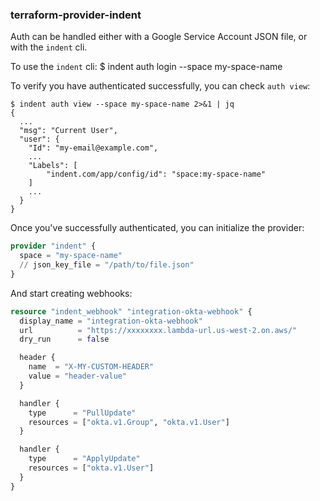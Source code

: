 ### terraform-provider-indent

Auth can be handled either with a Google Service Account JSON file, or with the `indent` cli.

To use the `indent` cli:
$ indent auth login --space my-space-name

To verify you have authenticated successfully, you can check `auth view`:

```
$ indent auth view --space my-space-name 2>&1 | jq
{
  ...
  "msg": "Current User",
  "user": {
    "Id": "my-email@example.com",
    ...
    "Labels": [
        "indent.com/app/config/id": "space:my-space-name"
    ]
    ...
  }
}
```

Once you've successfully authenticated, you can initialize the provider:

```terraform
provider "indent" {
  space = "my-space-name"
  // json_key_file = "/path/to/file.json"
}
```

And start creating webhooks:

```terraform
resource "indent_webhook" "integration-okta-webhook" {
  display_name = "integration-okta-webhook"
  url          = "https://xxxxxxxx.lambda-url.us-west-2.on.aws/"
  dry_run      = false

  header {
    name  = "X-MY-CUSTOM-HEADER"
    value = "header-value"
  }

  handler {
    type      = "PullUpdate"
    resources = ["okta.v1.Group", "okta.v1.User"]
  }

  handler {
    type      = "ApplyUpdate"
    resources = ["okta.v1.User"]
  }
}
```
